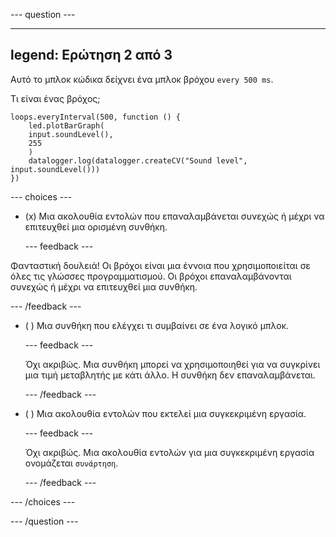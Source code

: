 
--- question ---

---
legend: Ερώτηση 2 από 3
---

Αυτό το μπλοκ κώδικα δείχνει ένα μπλοκ βρόχου `every 500 ms`.

Τι είναι ένας βρόχος;

```microbit
loops.everyInterval(500, function () {
    led.plotBarGraph(
    input.soundLevel(),
    255
    )
    datalogger.log(datalogger.createCV("Sound level", input.soundLevel()))
})
```

--- choices ---

- (x) Μια ακολουθία εντολών που επαναλαμβάνεται συνεχώς ή μέχρι να επιτευχθεί μια ορισμένη συνθήκη.

  --- feedback ---

Φανταστική δουλειά! Οι βρόχοι είναι μια έννοια που χρησιμοποιείται σε όλες τις γλώσσες προγραμματισμού. Οι βρόχοι επαναλαμβάνονται συνεχώς ή μέχρι να επιτευχθεί μια συνθήκη.

  --- /feedback ---

- ( ) Μια συνθήκη που ελέγχει τι συμβαίνει σε ένα λογικό μπλοκ.

  --- feedback ---

  Όχι ακριβώς. Μια συνθήκη μπορεί να χρησιμοποιηθεί για να συγκρίνει μια τιμή μεταβλητής με κάτι άλλο. Η συνθήκη δεν επαναλαμβάνεται.

  --- /feedback ---

- ( ) Μια ακολουθία εντολών που εκτελεί μια συγκεκριμένη εργασία.

  --- feedback ---

  Όχι ακριβώς. Μια ακολουθία εντολών για μια συγκεκριμένη εργασία ονομάζεται `συνάρτηση`.

  --- /feedback ---

--- /choices ---

--- /question ---

